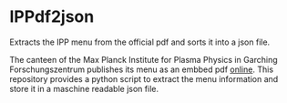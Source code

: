 # IPPdf2json

Extracts the IPP menu from the official pdf and sorts it into a json file.

The canteen of the Max Planck Institute for Plasma Physics in Garching Forschungszentrum publishes its menu as an embbed pdf [online](http://konradhof-catering.de/ipp/). This repository provides a python script to extract the menu information and store it in a maschine readable json file.